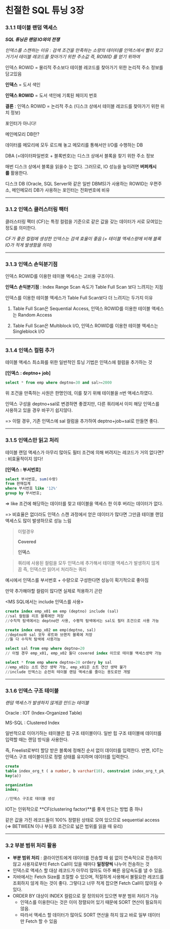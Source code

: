 # 친절한 SQL 튜닝 3장

### 3.1.1 테이블 랜덤 액세스

***SQL 튜닝은 랜덤 IO와의 전쟁***

*인덱스를 스캔하는 이유 : 검색 조건을 만족하는 소량의 데이터를 인덱스에서 빨리 찾고 거기서 테이블 레코드를 찾아가기 위한 주소값 즉, ROWID 를 얻기 위하여*

인덱스 ROWID = 물리적 주소보다 테이블 레코드를 찾아가기 위한 논리적 주소 정보를 담고있음

**인덱스** = 도서 색인

**인덱스 ROWID** = 도서 색인에 기록된 페이지 번호

**결론** : 인덱스 ROWID = 논리적 주소 (디스크 상에서 테이블 레코드를 찾아가기 위한 위치 정보)

포인터가 아니다!

메인메모리 DB란?

데이터를 메모리에 모두 로드해 놓고 메모리를 통해서만 I/O를 수행하는 DB

DBA (=데이터파일번호 + 블록번호)는 디스크 상에서 블록을 찾기 위한 주소 정보

매번 디스크 상에서 블록을 읽을수 는 없다. 그러므로, IO 성능을 높이려면 **버퍼캐시를** 활용한다.

디스크 DB (Oracle, SQL Server와 같은 일반 DBMS)가 사용하는 ROWID는 우편주소, 메인메모리 DB가 사용하는 포인터는 전화번호에 비유

---

### 3.1.2 인덱스 클러스터링 팩터

클러스터링 팩터 (CF)는 특정 컬럼을 기준으로 같은 값을 갖는 데이터가 서로 모여있는 정도를 의미한다.

*CF가 좋은 컬럼에 생성한 인덱스는 검색 효율이 좋음 (= 테이블 액세스량에 비해 블록 IO가 적게 발생함을 의미)*

---

### 3.1.3 인덱스 손익분기점

인덱스 ROWID를 이용한 테이블 액세스는 고비용 구조이다.

**인덱스 손익분기점** : Index Range Scan 속도가 Table Full Scan 보다 느려지는 지점

인덱스를 이용한 테이블 액세스가 Table Full Scan보다 더 느려지는 두가지 이유

1. Table Full Scan은 Sequential Access, 인덱스 ROWID를 이용한 테이블 액세스는 Random Access

2. Table Full Scan은 Multiblock I/O, 인덱스 ROWID를 이용한 테이블 액세스는 Singleblock I/O

---

### 3.1.4 인덱스 컬럼 추가

테이블 액세스 최소화를 위한 일반적인 튜닝 기법은 인덱스에 컬럼을 추가하는 것

**[인덱스 : deptno+ job]**

```sql
select * from emp where deptno=30 and sal>=2000
```

위 조건을 만족하는 사원은 한명인데, 이를 찾기 위해 테이블을 n번 액세스하였다.

인덱스 구성을 deptno+sal로 변경하면 좋겠지만, 다른 쿼리에서 이미 해당 인덱스를 사용하고 있을 경우 바꾸기 쉽지않다.

=> 이럴 경우, 기존 인덱스에 sal 컬럼을 추가하여 deptno+job+sal로 만들면 좋다.

---

### 3.1.5 인덱스만 읽고 처리

테이블 랜덤 액세스가 아무리 많아도 필터 조건에 의해 버려지는 레코드가 거의 없다면? : 비효율적이지 않다!

**[인덱스 : 부서번호]**

```sql
select 부서번호, sum(수량)
from 판매집계
where 부서번호 like '12%'
group by 부서번호;
```

=> like 조건에 해당하는 데이터를 찾고 테이블을 액세스 한 이후 버리는 데이터가 없다.

=> 비효율은 없더라도 인덱스 스캔 과정에서 얻은 데이터가 많다면 그만큼 테이블 랜덤 액세스도 많이 발생하므로 성능 느림

> 이럴경우
> 
> 
> **Covered**
> 
> **인덱스**
> 

> 쿼리에 사용된 컬럼을 모두 인덱스에 추가해서 테이블 액세스가 발생하지 않게끔 즉, 인덱스만 읽어서 처리하는 쿼리
> 

예시에서 인덱스를 부서번호 + 수량으로 구성한다면 성능이 획기적으로 좋아짐

만약 추가해야할 컬럼이 많다면 실제로 적용하기 곤란

<MS SQL에서는 include 인덱스를 사용>

```sql
create index emp_x01 on emp (deptno) include (sal)
//sal 컬럼을 리프 블록에만 저장
//수직적 탐색에서는 deptno만 사용, 수평적 탐색에서는 sal도 필터 조건으로 사용 가능

create index emp_x02 on emp(deptno, sal)
//deptno와 sal 모두 루트와 브랜치 블록에 저장
//둘 다 수직적 탐색에 사용가능

select sal from emp where deptno=20
// 이럴 경우 emp_x01, emp_x02 둘다 covered index 이므로 테이블 액세스생략 가능

select * from emp where deptno=20 ordery by sal
//emp_x02는 소트 연산 생략 가능, emp_x01은 소트 연산 생략 불가
//include 인덱스는 순전히 테이블 랜덤 액세스를 줄이는 용도로만 개발
```

---

### 3.1.6 인덱스 구조 테이블

*랜덤 액세스가 발생하지 않게끔 만드는 테이블*

Oracle : IOT (Index-Organized Table)

MS-SQL : Clustered Index

일반적으로 이야기하는 테이블은 힙 구조 테이블이다. 일반 힙 구조 테이블에 데이터를 입력할 때는 랜덤 방식을 사용한다.

즉, Freelist로부터 할당 받은 블록에 정해진 순서 없이 데이터를 입력한다. 반면, IOT는 인덱스 구조 테이블이므로 정렬 상태를 유지하며 데이터를 입력한다.

```sql
create
table index_org_t ( a number, b varchar(10), constraint index_org_t_pk_primary
key(a))

organization
index;

//인덱스 구조로 테이블 생성
```

IOT는 인위적으로 **CF(clustering factor)**를 좋게 만드는 방법 중 하나

같은 값을 가진 레코드들이 100% 정렬된 상태로 모여 있으므로 sequential access (=> BETWEEN 이나 부등호 조건으로 넓은 범위를 읽을 때 유리)

---
### **3.2 부분 범위 처리 활용**

- **부분 범위 처리** : 클라이언트에게 데이터를 전송할 때 쉼 없이 연속적으로 전송하지 않고 사용자로부터 Fetch Call이 있을 때마다 **일정량씩** 나누어 전송하는 것
- 인덱스로 액세스 할 대상 레코드가 아무리 많아도 아주 빠른 응답속도를 낼 수 있음.
- 자바에서는 Fetch Size를 조절할 수 있으며, 적절하게 사용해서 불필요한 레코드를 조회하지 않게 하는 것이 좋다. 그렇다고 너무 적게 잡으면 Fetch Call이 많아질 수 있다.
- ORDER BY 대상이 INDEX 컬럼으로 잘 정의되어 있으면 부분 범위 처리가 가능
    - 인덱스를 이용한다는 것은 이미 정렬되어 있기 때문에 SORT 연산이 필요하지 않음.
    - 따라서 액세스 할 데이터가 많아도 SORT 연산을 하지 않고 바로 일부 데이터만 Fetch 할 수 있음
